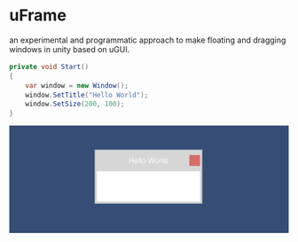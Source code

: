 # uFrame
an experimental and programmatic approach to make floating and dragging windows in unity based on uGUI.
```csharp
private void Start() 
{
    var window = new Window();
    window.SetTitle("Hello World");
    window.SetSize(200, 100);
}

```
![screenshot](./screenshot.png)